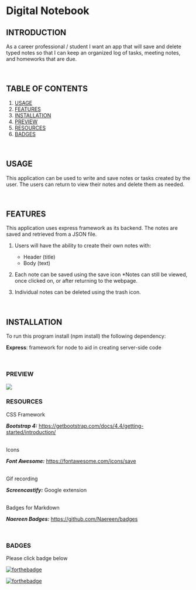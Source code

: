 # Digital Notebook


## INTRODUCTION
As a career professional / student I want an app that will save and delete typed notes so that I can keep an organized log of tasks, meeting notes, and homeworks that are due. 



<br>


## TABLE OF CONTENTS

1. [USAGE](#usage)
2. [FEATURES](#features)
3. [INSTALLATION](#installation)
4. [PREVIEW](#preview)
5. [RESOURCES](#resources)
6. [BADGES](#badges)


<br>

## USAGE

This application can be used to write and save notes or tasks created by the user.  The users can return to view their notes and delete them as needed. 


<br>

## FEATURES
 This application uses express framework as its backend.
 The notes are saved and retrieved from a JSON file. 

1. Users will have the ability to create their own notes with:
    * Header (title)
    *  Body (text)

2. Each note can be saved using the save icon
    *Notes can still be viewed, once clicked on, or after returning to the webpage.

3. Individual notes can be deleted using the trash icon.


<br>

## INSTALLATION

To run this program install (npm install) the following dependency:

 **Express**: framework for node to aid in creating server-side code


<br>

### PREVIEW

<img src="public\assets\images\Note_Taker_app.gif">



<br>

### RESOURCES

CSS Framework

***Bootstrap 4:*** https://getbootstrap.com/docs/4.4/getting-started/introduction/

<br>
Icons

***Font Awesome:*** https://fontawesome.com/icons/save

<br>
Gif recording

***Screencastify:*** Google extension

<br>
Badges for Markdown

***Naereen Badges:*** https://github.com/Naereen/badges

<br>

### BADGES
Please click badge below 

[![forthebadge](https://forthebadge.com/images/badges/check-it-out.svg)](https://dry-hollows-87779.herokuapp.com/)

[![forthebadge](https://forthebadge.com/images/badges/60-percent-of-the-time-works-every-time.svg)](https://forthebadge.com)
